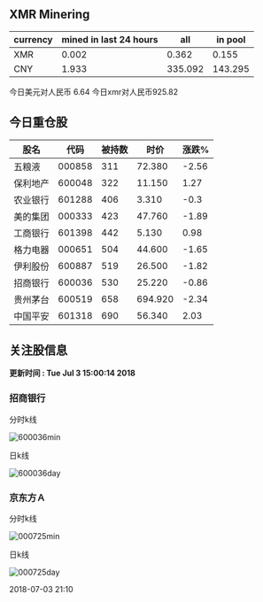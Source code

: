 ## XMR Minering

|currency|mined in last 24 hours|all|in pool|
|---|---|---|---|
|XMR|0.002|0.362|0.155|
|CNY|1.933|335.092|143.295|

今日美元对人民币 6.64	今日xmr对人民币925.82


## 今日重仓股 

|股名|代码|被持数|时价|涨跌%|
|---|---|---|---|---|
|五粮液|000858|311|72.380|-2.56|
|保利地产|600048|322|11.150|1.27|
|农业银行|601288|406|3.310|-0.3|
|美的集团|000333|423|47.760|-1.89|
|工商银行|601398|442|5.130|0.98|
|格力电器|000651|504|44.600|-1.65|
|伊利股份|600887|519|26.500|-1.82|
|招商银行|600036|530|25.220|-0.86|
|贵州茅台|600519|658|694.920|-2.34|
|中国平安|601318|690|56.340|2.03|

## 关注股信息
**更新时间 : Tue Jul  3 15:00:14 2018**
### 招商银行 
分时k线

![600036min](http://image.sinajs.cn/newchart/min/n/sh600036.gif)

日k线

![600036day](http://image.sinajs.cn/newchart/daily/n/sh600036.gif)

### 京东方Ａ 
分时k线

![000725min](http://image.sinajs.cn/newchart/min/n/sz000725.gif)

日k线

![000725day](http://image.sinajs.cn/newchart/daily/n/sz000725.gif)

2018-07-03 21:10